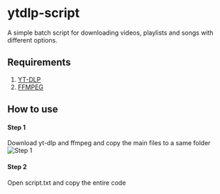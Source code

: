 # ytdlp-script
A simple batch script for downloading videos, playlists and songs with different options.

## Requirements
1) [YT-DLP](https://github.com/yt-dlp/yt-dlp)
2) [FFMPEG](https://www.gyan.dev/ffmpeg/builds/)

## How to use

#### Step 1
Download yt-dlp and ffmpeg and copy the main files to a same folder
![Step 1]([https://www.dropbox.com/s/dbg4wlw0pfoazhi/step%201.png?dl=0](https://previews.dropbox.com/p/thumb/ABkQZrum4abtJlxdH56kj90kVbhsrP1Map5-yZ5RnSl2iaTnmN_pdsUOS49c8H2WC7MS2ysJFjwzaQriPvae6fNjNUI3UOT6tyxHTh7nYU_EnnzITChh5csuDRJEBjB1MintuGFc63fm96N88udczD1lhoJV5ar2SdZkOP8FKImiGZfGogDtv5PRyDmRFxU5lbm9vgOf2OhZiakwXTyFGa1uRshpZQmRmPkYMTgPOYO9GMI0JF-Kp3L0rD2qd6hvKgJnKMndNTwOq_EM_qijt941O-nB0gtf7re4nZQAGc71QV-zk5K1ad7wOivlPNHZTgn_bWRQ0Z1OxxBPHjbhkhC-DHFH0BkIV-St5KWKjgtMureVHyJLoCDkM3_H6vINLOo/p.png))

#### Step 2
Open script.txt and copy the entire code
